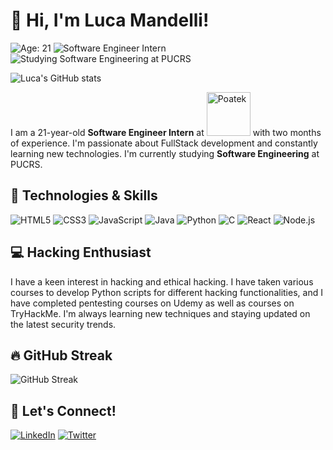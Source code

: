# 👋 Hi, I'm Luca Mandelli!

![Age: 21](https://img.shields.io/badge/Age-21-blue)
![Software Engineer Intern](https://img.shields.io/badge/Software%20Engineer%20Intern-Poatek-orange)
![Studying Software Engineering at PUCRS](https://img.shields.io/badge/Studying%20Software%20Engineering-PUCRS-green)

![Luca's GitHub stats](https://github-readme-stats.vercel.app/api?username=LucaMandelli&show_icons=true&theme=tokyonight)

I am a 21-year-old **Software Engineer Intern** at [<img src="https://poatek.com/wp-content/uploads/2023/01/01-Logo-Poatek-Principal-1.png" width="70" alt="Poatek">](https://poatek.com/) with two months of experience. I'm passionate about FullStack development and constantly learning new technologies. I'm currently studying **Software Engineering** at PUCRS.


## 🔧 Technologies & Skills

![HTML5](https://img.shields.io/badge/HTML5-E34F26?style=for-the-badge&logo=html5&logoColor=white)
![CSS3](https://img.shields.io/badge/CSS3-1572B6?style=for-the-badge&logo=css3&logoColor=white)
![JavaScript](https://img.shields.io/badge/JavaScript-F7DF1E?style=for-the-badge&logo=javascript&logoColor=black)
![Java](https://img.shields.io/badge/Java-ED8B00?style=for-the-badge&logo=java&logoColor=white)
![Python](https://img.shields.io/badge/Python-3776AB?style=for-the-badge&logo=python&logoColor=white)
![C](https://img.shields.io/badge/C-00599C?style=for-the-badge&logo=c&logoColor=white)
![React](https://img.shields.io/badge/React-20232A?style=for-the-badge&logo=react&logoColor=61DAFB)
![Node.js](https://img.shields.io/badge/Node.js-43853D?style=for-the-badge&logo=node.js&logoColor=white)

## 💻 Hacking Enthusiast

I have a keen interest in hacking and ethical hacking. I have taken various courses to develop Python scripts for different hacking functionalities, and I have completed pentesting courses on Udemy as well as courses on TryHackMe. I'm always learning new techniques and staying updated on the latest security trends.

## 🔥 GitHub Streak

![GitHub Streak](https://github-readme-streak-stats.herokuapp.com/?user=LucaMandelli&theme=tokyonight)

## 🤝 Let's Connect!

[![LinkedIn](https://img.shields.io/badge/-LinkedIn-0077B5?style=for-the-badge&logo=linkedin&logoColor=white)](https://www.linkedin.com/in/luca-partichelli-mandelli/)
[![Twitter](https://img.shields.io/badge/-Twitter-1DA1F2?style=for-the-badge&logo=twitter&logoColor=white)](https://twitter.com/lucamandelli01)
